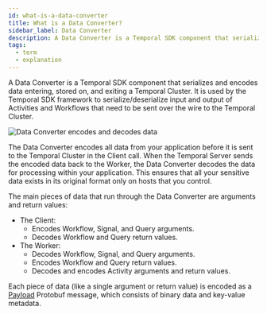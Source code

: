 ```yaml
---
id: what-is-a-data-converter
title: What is a Data Converter?
sidebar_label: Data Converter
description: A Data Converter is a Temporal SDK component that serializes and encodes data entering, stored on, and exiting a Temporal Cluster.
tags:
  - term
  - explanation
---
```


A Data Converter is a Temporal SDK component that serializes and encodes data entering, stored on, and exiting a Temporal Cluster.
It is used by the Temporal SDK framework to serialize/deserialize input and output of Activities and Workflows that need to be sent over the wire to the Temporal Cluster.

![Data Converter encodes and decodes data](/diagrams/default-data-converter.svg)

The Data Converter encodes all data from your application before it is sent to the Temporal Cluster in the Client call. When the Temporal Server sends the encoded data back to the Worker, the Data Converter decodes the data for processing within your application. This ensures that all your sensitive data exists in its original format only on hosts that you control.

The main pieces of data that run through the Data Converter are arguments and return values:

- The Client:
  - Encodes Workflow, Signal, and Query arguments.
  - Decodes Workflow and Query return values.
- The Worker:
  - Decodes Workflow, Signal, and Query arguments.
  - Encodes Workflow and Query return values.
  - Decodes and encodes Activity arguments and return values.

Each piece of data (like a single argument or return value) is encoded as a [Payload](https://api-docs.temporal.io/#temporal.api.common.v1.Payload) Protobuf message, which consists of binary data and key-value metadata.
